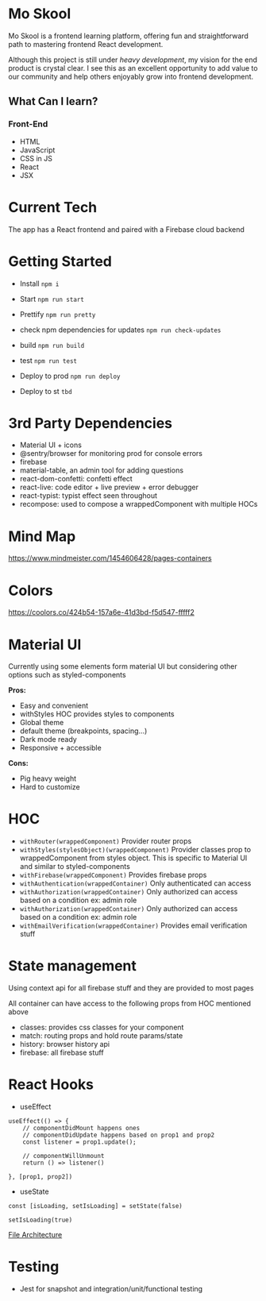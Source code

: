 # Mo Skool

Mo Skool is a frontend learning platform, offering fun and straightforward path to mastering frontend React development.

Although this project is still under *heavy development*, my vision for the end product is crystal clear. I see this as an excellent opportunity to add value to our community and help others enjoyably grow into frontend development.

## What Can I learn?

### Front-End
- HTML
- JavaScript
- CSS in JS
- React
- JSX

# Current Tech
The app has a React frontend and paired with a Firebase cloud backend



# Getting Started

* Install `npm i`
* Start `npm run start`
* Prettify `npm run pretty`

* check npm dependencies for updates `npm run check-updates`
* build `npm run build`
* test `npm run test`
* Deploy to prod `npm run deploy`
* Deploy to st `tbd`



# 3rd Party Dependencies
* Material UI + icons
* @sentry/browser for monitoring prod for console errors
* firebase
* material-table, an admin tool for adding questions
* react-dom-confetti: confetti effect
* react-live: code editor + live preview + error debugger
* react-typist: typist effect seen throughout
* recompose: used to compose a wrappedComponent with multiple HOCs


# Mind Map

https://www.mindmeister.com/1454606428/pages-containers


# Colors

https://coolors.co/424b54-157a6e-41d3bd-f5d547-fffff2


# Material UI

Currently using some elements form material UI but considering other options such as styled-components

**Pros:**
* Easy and convenient
* withStyles HOC provides styles to components
* Global theme
* default theme (breakpoints, spacing...)
* Dark mode ready
* Responsive + accessible

**Cons:**
* Pig heavy weight
* Hard to customize


# HOC

* `withRouter(wrappedComponent)` Provider router props
* `withStyles(stylesObject)(wrappedComponent)`  Provider classes prop to wrappedComponent from styles object. This is specific to Material UI and similar to styled-components
* `withFirebase(wrappedComponent)` Provides firebase props
* `withAuthentication(wrappedContainer)` Only authenticated can access
* `withAuthorization(wrappedContainer)` Only authorized can access based on a condition ex: admin role
* `withAuthorization(wrappedContainer)` Only authorized can access based on a condition ex: admin role
* `withEmailVerification(wrappedContainer)` Provides email verification stuff

# State management

Using context api for all firebase stuff and they are provided to most pages



All container can have access to the following props from HOC mentioned above

* classes: provides css classes for your component
* match: routing props and hold route params/state
* history: browser history api
* firebase: all firebase stuff

# React Hooks

* useEffect
```
useEffect(() => {
    // componentDidMount happens ones
    // componentDidUpdate happens based on prop1 and prop2
    const listener = prop1.update();

    // componentWillUnmount 
    return () => listener()

}, [prop1, prop2])
```
* useState 

```
const [isLoading, setIsLoading] = setState(false)

setIsLoading(true)
```


[File Architecture](docs/ARCHITECTURE.md)

# Testing

* Jest for snapshot and integration/unit/functional testing